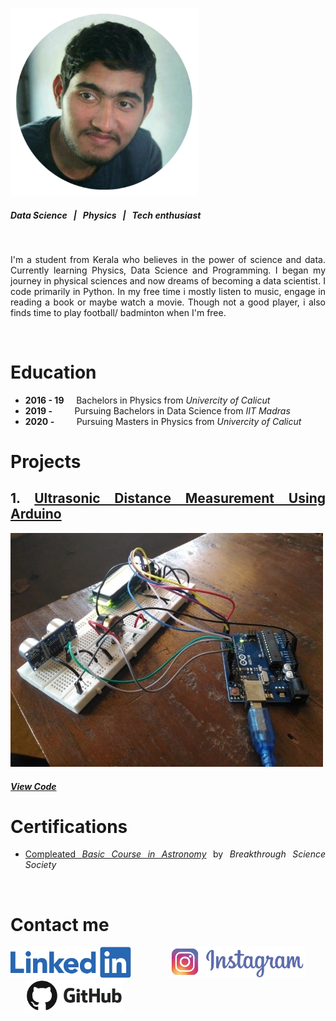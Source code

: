 ![](/images/PicsArt_12-21-08.20.16.png)
##### *Data Science &nbsp; | &nbsp; Physics &nbsp; | &nbsp; Tech enthusiast*



&nbsp;
&nbsp;


<div style="text-align: justify">
  
I'm a student from Kerala who believes in the power of science and data. Currently learning Physics, Data Science and Programming. I began my journey in physical sciences and now dreams of becoming a data scientist. I code primarily in Python. In my free time i mostly listen to music, engage in reading a book or maybe watch a movie. Though not a good player, i also finds time to play football/ badminton when I'm free. 

&nbsp;
&nbsp;




# Education
- **2016 - 19** &nbsp; &nbsp;  Bachelors in Physics from *Univercity of Calicut*
- **2019 -**  &nbsp; &nbsp; &nbsp; &nbsp; Pursuing Bachelors in Data Science from *IIT Madras*
- **2020 -**  &nbsp; &nbsp; &nbsp; &nbsp; Pursuing Masters in Physics from *Univercity of Calicut*


# Projects
## 1. [Ultrasonic Distance Measurement Using Arduino](https://docs.google.com/document/d/1cZog1Ne-FRhU-hvb9R1O6JZBm24AjLVK/edit?usp=sharing&ouid=100316902648490868548&rtpof=true&sd=true)
![Ultrasonic Distance Measurement Using Arduino](/images/PicsArt_12-22-12.31.41.jpg)
##### [View Code](https://github.com/jinu-jacob/Distance-measurement-Project)

# Certifications
-  [Compleated *Basic Course in Astronomy*](https://drive.google.com/file/d/1pXsSWMzqTAH_q58qOIBMrrrfZjk7iR9K/view?usp=sharing) by *Breakthrough Science Society*





&nbsp;
# Contact me
[![](/images/linkedin.png)](https://www.linkedin.com/in/jinu-jacob-abraham-13b395155/)   &nbsp; &nbsp; &nbsp; &nbsp; &nbsp; &nbsp; &nbsp;     [![](/images/insta.png)](https://www.instagram.com/_jinujacob)   &nbsp; &nbsp; &nbsp; &nbsp; &nbsp; &nbsp; &nbsp;     [![](/images/github.png)](https://github.com/jinu-jacob)

  
  
 </div>
